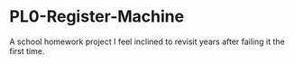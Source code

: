 # PL0-Register-Machine
A school homework project I feel inclined to revisit years after failing it the first time.
